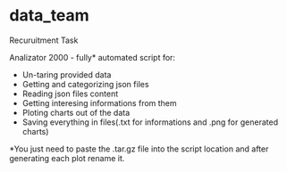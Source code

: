 # data_team
Recuruitment Task

Analizator 2000 - fully* automated script for:
- Un-taring provided data
- Getting and categorizing json files
- Reading json files content
- Getting interesing informations from them
- Ploting charts out of the data
- Saving everything in files(.txt for informations and .png for generated charts)

*You just need to paste the .tar.gz file into the script location and after generating each plot rename it.